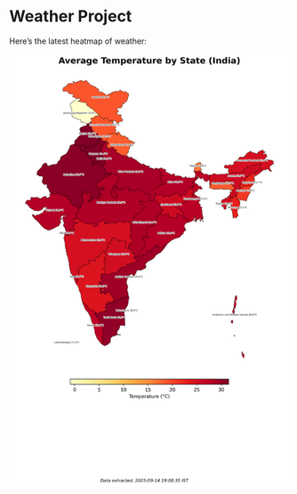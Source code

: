 # Weather Project

Here’s the latest heatmap of weather:

![India Heatmap](docs/assets/india_heatmap.png?v=C6C37D)
